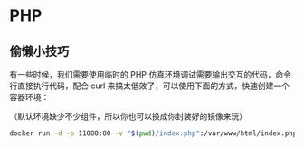 # PHP

## 偷懒小技巧

有一些时候，我们需要使用临时的 PHP 仿真环境调试需要输出交互的代码，命令行直接执行代码，配合 curl 来搞太低效了，可以使用下面的方式，快速创建一个容器环境：

（默认环境缺少不少组件，所以你也可以换成你封装好的镜像来玩）

```bash
docker run -d -p 11080:80 -v "$(pwd)/index.php":/var/www/html/index.php php:7.4-apache
```